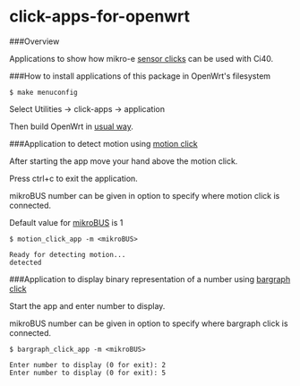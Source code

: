 # click-apps-for-openwrt

###Overview

Applications to show how mikro-e [sensor clicks](http://www.mikroe.com/add-on-boards/sensors/) can be used with Ci40.

###How to install applications of this package in OpenWrt's filesystem

    $ make menuconfig

Select Utilities -> click-apps -> application

Then build OpenWrt in [usual way](https://github.com/CreatorDev/openwrt/).

###Application to detect motion using [motion click](http://www.mikroe.com/click/motion/)

After starting the app move your hand above the motion click.

Press ctrl+c to exit the application.

mikroBUS number can be given in option to specify where motion click is connected.

Default value for [mikroBUS](http://www.mikroe.com/mikrobus/) is 1

    $ motion_click_app -m <mikroBUS>

    Ready for detecting motion...
    detected

###Application to display binary representation of a number using [bargraph click](http://www.mikroe.com/click/bargraph/)

Start the app and enter number to display.

mikroBUS number can be given in option to specify where bargraph click is connected.

    $ bargraph_click_app -m <mikroBUS>

    Enter number to display (0 for exit): 2
    Enter number to display (0 for exit): 5
